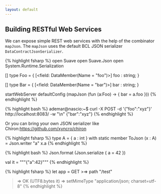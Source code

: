 ```yaml
---
layout: default
---
```


Building RESTful Web Services
-----------------------------

We can expose simple REST web services with the help of the combinator `mapJson`. The `mapJson` uses the default BCL JSON serializer `DataContractJsonSerializer`.

{% highlight fsharp %}
open Suave
open Suave.Json
open System.Runtime.Serialization

[<DataContract>]
type Foo =
  { 
  [<field: DataMember(Name = "foo")>]
  foo : string;
  }

[<DataContract>]
type Bar =
  { 
  [<field: DataMember(Name = "bar")>]
  bar : string;
  }

startWebServer defaultConfig (mapJson (fun (a:Foo) -> { bar = a.foo }))
{% endhighlight %}


{% highlight bash %}
ademar@nascio:~$ curl -X POST -d '{"foo":"xyz"}' http://localhost:8083/ -w "\n"
{"bar":"xyz"}
{% endhighlight %}

Or you can bring your own JSON serializer like Chiron:https://github.com/xyncro/chiron

{% highlight fsharp %}
type A = { a : int }
with
  static member ToJson (x : A) =
    Json.writer "a" x.a
{% endhighlight %}

{% highlight bash %}
Json.format (Json.serialize { a = 42 })

val it = """{"a":42}"""
{% endhighlight %}

{% highlight fsharp %}
let app =
  GET >=> path "/test"
  >=> OK (UTF8.bytes it)
  >=> setMimeType "application/json; charset=utf-8"
{% endhighlight %}

